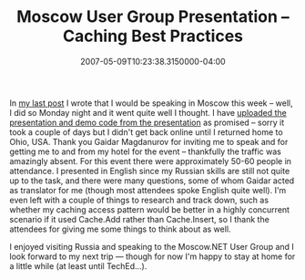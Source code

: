﻿---
title: Moscow User Group Presentation – Caching Best Practices
date: "2007-05-09T10:23:38.3150000-04:00"
description: In my last post I wrote that I would be speaking in Moscow this
featuredImage: img/moscow-user-group-presentation-–-caching-best-practices-featured.png
---

In [my last post](http://ardalis.com/blogs/ssmith/archive/2007/04/30/Mr.-Smith-Goes-to-Moscow.aspx) I wrote that I would be speaking in Moscow this week – well, I did so Monday night and it went quite well I thought. I have [uploaded the presentation and demo code from the presentation](http://ardalis.com/files/folders/presentations/entry29579.aspx) as promised – sorry it took a couple of days but I didn't get back online until I returned home to Ohio, USA. Thank you Gaidar Magdanurov for inviting me to speak and for getting me to and from my hotel for the event – thankfully the traffic was amazingly absent. For this event there were approximately 50-60 people in attendance. I presented in English since my Russian skills are still not quite up to the task, and there were many questions, some of whom Gaidar acted as translator for me (though most attendees spoke English quite well). I'm even left with a couple of things to research and track down, such as whether my caching access pattern would be better in a highly concurrent scenario if it used Cache.Add rather than Cache.Insert, so I thank the attendees for giving me some things to think about as well.

I enjoyed visiting Russia and speaking to the Moscow.NET User Group and I look forward to my next trip — though for now I'm happy to stay at home for a little while (at least until TechEd…).

